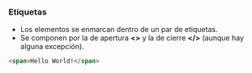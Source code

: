 ### Etiquetas

- Los elementos se enmarcan dentro de un par de etiquetas. 
- Se componen por la de apertura **<>** y la de cierre **</>** (aunque hay alguna excepción).

```HTML
<span>Hello World!</span>
```  